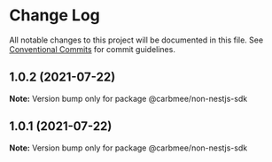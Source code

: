 # Change Log

All notable changes to this project will be documented in this file.
See [Conventional Commits](https://conventionalcommits.org) for commit guidelines.

## 1.0.2 (2021-07-22)

**Note:** Version bump only for package @carbmee/non-nestjs-sdk





## 1.0.1 (2021-07-22)

**Note:** Version bump only for package @carbmee/non-nestjs-sdk
